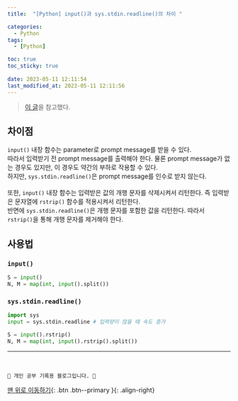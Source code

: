 ```yaml
---
title:  "[Python] input()과 sys.stdin.readline()의 차이 "

categories:
  - Python
tags:
  - [Python]

toc: true
toc_sticky: true
 
date: 2023-05-11 12:11:54
last_modified_at: 2023-05-11 12:11:56
---
```


> [이 글](https://buyandpray.tistory.com/7)을 참고했다.

## 차이점

`input()` 내장 함수는 parameter로 prompt message를 받을 수 있다.<br>
따라서 입력받기 전 prompt message를 출력해야 한다. 물론 prompt message가 없는 경우도 있지만, 이 경우도 약간의 부하로 작용할 수 있다. <br>
하지만, `sys.stdin.readline()`은 prompt message를 인수로 받지 않는다.<br><br>
또한, `input()` 내장 함수는 입력받은 값의 개행 문자를 삭제시켜서 리턴한다. 즉 입력받은 문자열에 `rstrip()` 함수를 적용시켜서 리턴한다. <br>
반면에 `sys.stdin.readline()`은 개행 문자를 포함한 값을 리턴한다. 따라서 `rstrip()`을 통해 개행 문자를 제거해야 한다.

## 사용법
### `input()`

```py
S = input()
N, M = map(int, input().split())
```

### `sys.stdin.readline()`

```py
import sys
input = sys.stdin.readline # 입력량이 많을 때 속도 증가

S = input().rstrip()
N, M = map(int, input().rstrip().split())
```








***
<br>

    💛 개인 공부 기록용 블로그입니다. 👻

[맨 위로 이동하기](#){: .btn .btn--primary }{: .align-right}
